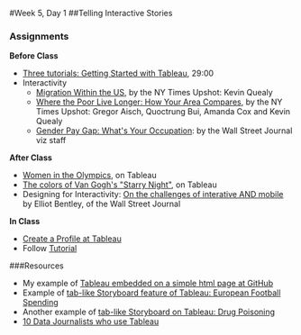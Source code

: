 #Week 5, Day 1
##Telling Interactive Stories

### Assignments

**Before Class**

- [Three tutorials: Getting Started with Tableau](http://www.tableau.com/learn/training#getting-started), 29:00
- Interactivity
  - [Migration Within the US](http://www.nytimes.com/interactive/2014/08/13/upshot/where-people-in-each-state-were-born.html?abt=0002&abg=0&_r=0), by the NY Times Upshot: Kevin Quealy
  - [Where the Poor Live Longer: How Your Area Compares](http://www.nytimes.com/interactive/2016/04/11/upshot/where-the-poor-live-longer-how-your-area-compares.html?em_pos=small&emc=edit_up_20160411&nl=upshot&nl_art=1&nlid=724199&ref=headline&te=1&_r=1), by the NY Times Upshot: Gregor Aisch, Quoctrung Bui, Amanda Cox and Kevin Quealy
  - [Gender Pay Gap: What's Your Occupation](http://graphics.wsj.com/gender-pay-gap/): by the Wall Street Journal viz staff

**After Class**

- [Women in the Olympics](https://public.tableau.com/s/gallery/women-summer-games?utm_source=feedburner&utm_medium=email&utm_campaign=Feed%3A+VizOfTheDay+%28Viz+of+the+Day+-+Beautiful+Visual+Stories%29), on Tableau
- [The colors of Van Gogh's "Starry Night"](https://public.tableau.com/s/gallery/colors-starry-night?utm_source=feedburner&utm_medium=email&utm_campaign=Feed%3A+VizOfTheDay+%28Viz+of+the+Day+-+Beautiful+Visual+Stories%29), on Tableau
- Designing for Interactivity: [On the challenges of interative AND mobile](https://www.journalism.co.uk/news/how-the-wall-street-journal-approaches-data-interactives-on-mobile/s2/a574385/) by Elliot Bentley, of the Wall Street Journal

**In Class**

- [Create a Profile at Tableau](https://public.tableau.com)
- Follow [Tutorial](DataViz-Syllabus/Tableau.md)

###Resources
- My example of [Tableau embedded on a simple html page at GitHub](http://jacklule.github.io/pages/embed-test-Tableau.html)
- Example of [tab-like Storyboard feature of Tableau: European Football Spending](https://public.tableau.com/s/gallery/spending-and-performance-5-european-football-leagues)
- Another example of [tab-like Storyboard on Tableau: Drug Poisoning](https://public.tableau.com/s/gallery/fatal-drug-overdose-rates-united-states?utm_source=feedburner&utm_medium=email&utm_campaign=Feed%3A+VizOfTheDay+%28Viz+of+the+Day+-+Beautiful+Visual+Stories%29)
- [10 Data Journalists who use Tableau](https://public.tableau.com/s/blog/2016/02/10-data-journalists-follow-tableau-public?utm_campaign=Tableau%20Public%20Newsletter%20-%20GLOBAL%20en-US%20-%202016-03-08&utm_medium=email&utm_source=Eloqua&domain=gmail.com&eid=CTBLS000006197857#modal-signin)





